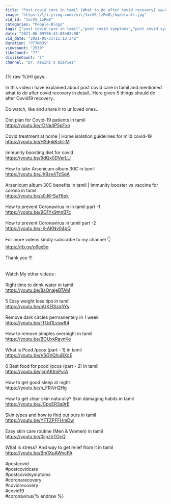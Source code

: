 ```yaml
---
title: "Post covid care in tamil |What to do after covid recovery| கொரோனாக்கு பின் செய்ய வேண்டியது-Dr.Aswini"
image: "https:\/\/i.ytimg.com\/vi\/1xcVS_1zRw8\/hqdefault.jpg"
vid_id: "1xcVS_1zRw8"
categories: "People-Blogs"
tags: ["post covid care in tamil","post covid symptoms","post covid symptoms tamil"]
date: "2021-06-09T00:42:08+03:00"
vid_date: "2021-05-31T15:13:34Z"
duration: "PT7M33S"
viewcount: "2530"
likeCount: "77"
dislikeCount: "1"
channel: "Dr. Aswini's Diaries"
---
```

{% raw %}HI guys..<br /><br />       In this video i have explained about post covid care in tamil and mentioned what to do after covid recovery in detail.. Here given 5 things should do after Covid19 recovery.. <br /><br />Do watch, like and share it to ur loved ones..<br /><br />Diet plan for Covid-19 patients in tamil <br /><a rel="nofollow" target="blank" href="https://youtu.be/rDNa4P5pFxo">https://youtu.be/rDNa4P5pFxo</a><br /><br />Covid treatment at home | Home isolation guidelines for mild covid-19 <br /><a rel="nofollow" target="blank" href="https://youtu.be/H3dgkKshl-M">https://youtu.be/H3dgkKshl-M</a><br /><br />Immunity boosting diet for covid <br /><a rel="nofollow" target="blank" href="https://youtu.be/9dQx0DVerLU">https://youtu.be/9dQx0DVerLU</a><br /><br />How to take Arsenicum album 30C in tamil <br /><a rel="nofollow" target="blank" href="https://youtu.be/JhBzs4TzSqA">https://youtu.be/JhBzs4TzSqA</a><br /><br />Arsenicum album 30C benefits in tamil | Immunity booster vs vaccine for corona in tamil <br /><a rel="nofollow" target="blank" href="https://youtu.be/s0J6-SaT6qk">https://youtu.be/s0J6-SaT6qk</a><br /><br />How to prevent Coronavirus in in tamil part -1 <br /><a rel="nofollow" target="blank" href="https://youtu.be/9O1Yx9mnB7c">https://youtu.be/9O1Yx9mnB7c</a><br /><br />How to prevent Coronavirus in tamil part -2 <br /><a rel="nofollow" target="blank" href="https://youtu.be/-K-AKNv04pQ">https://youtu.be/-K-AKNv04pQ</a><br /><br />For more videos kindly subscribe to my channel 👇<br /><a rel="nofollow" target="blank" href="https://rb.gy/o6ex5q">https://rb.gy/o6ex5q</a><br /><br />Thank you !!!<br /><br /><br />Watch My other videos :<br /><br />Right time to drink water in tamil <br /><a rel="nofollow" target="blank" href="https://youtu.be/8aOnajeBTAM">https://youtu.be/8aOnajeBTAM</a><br /><br />5 Easy weight loss tips in tamil <br /><a rel="nofollow" target="blank" href="https://youtu.be/oUKElSzq3Ys">https://youtu.be/oUKElSzq3Ys</a><br /><br />Remove dark circles permanentely in 1 week <br /><a rel="nofollow" target="blank" href="https://youtu.be/-TUd1Lvsw84">https://youtu.be/-TUd1Lvsw84</a><br /><br />How to remove pimples overnight in tamil <br /><a rel="nofollow" target="blank" href="https://youtu.be/BOUxkRavnKo">https://youtu.be/BOUxkRavnKo</a><br /><br />What is Pcod /pcos (part - 1) in tamil <br /><a rel="nofollow" target="blank" href="https://youtu.be/V5GVQhuBXdE">https://youtu.be/V5GVQhuBXdE</a><br /><br />6 Best food for pcod /pcos (part - 2) In tamil <br /><a rel="nofollow" target="blank" href="https://youtu.be/jcnAKtmPvrA">https://youtu.be/jcnAKtmPvrA</a><br /><br />How to get good sleep at night<br /><a rel="nofollow" target="blank" href="https://youtu.be/n_FRiVrI2Hg">https://youtu.be/n_FRiVrI2Hg</a><br /><br />How to get clear skin naturally? Skin damaging habits in tamil <br /><a rel="nofollow" target="blank" href="https://youtu.be/JCpoER3a9rE">https://youtu.be/JCpoER3a9rE</a><br /><br />Skin types and how to find out ours in tamil <br /><a rel="nofollow" target="blank" href="https://youtu.be/YFTZPFFHmDw">https://youtu.be/YFTZPFFHmDw</a><br /><br />Easy skin care routine (Men &amp; Women) in tamil <br /><a rel="nofollow" target="blank" href="https://youtu.be/0ijpztrTOcQ">https://youtu.be/0ijpztrTOcQ</a><br /><br />What is stress? And way to get relief from it in tamil <br /><a rel="nofollow" target="blank" href="https://youtu.be/Bm1XuAWvcPA">https://youtu.be/Bm1XuAWvcPA</a><br /><br />#postcovid<br />#postcovidcare<br />#postcovidsymptoms <br />#coronarecovery <br />#covidrecovery <br />#covid19<br />#coronavirus{% endraw %}
